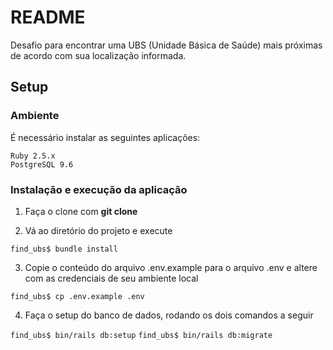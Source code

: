 # README

Desafio para encontrar uma UBS (Unidade Básica de Saúde) mais próximas de acordo com sua localização informada.

## Setup

### Ambiente
É necessário instalar as seguintes aplicações:

    Ruby 2.5.x
    PostgreSQL 9.6

### Instalação e execução da aplicação

1. Faça o clone com **git clone**

2. Vá ao diretório do projeto e execute

  `find_ubs$ bundle install`

3. Copie o conteúdo do arquivo .env.example para o arquivo .env e altere com as credenciais de seu ambiente local

  `find_ubs$ cp .env.example .env`

4. Faça o setup do banco de dados, rodando os dois comandos a seguir

  `find_ubs$ bin/rails db:setup`
  `find_ubs$ bin/rails db:migrate`

